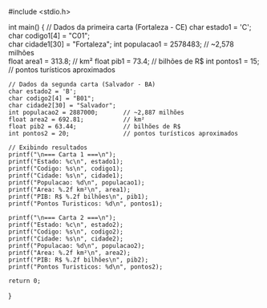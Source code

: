 #include <stdio.h>

int main() {
    // Dados da primeira carta (Fortaleza - CE)
    char estado1 = 'C';
    char codigo1[4] = "C01";     
    char cidade1[30] = "Fortaleza"; 
    int populacao1 = 2578483;        // ~2,578 milhões  
    float area1 = 313.8;             // km²
    float pib1 = 73.4;               // bilhões de R$
    int pontos1 = 15;                // pontos turísticos aproximados

    // Dados da segunda carta (Salvador - BA)
    char estado2 = 'B';
    char codigo2[4] = "B01";
    char cidade2[30] = "Salvador";
    int populacao2 = 2887000;       // ~2,887 milhões
    float area2 = 692.81;           // km²
    float pib2 = 63.44;             // bilhões de R$
    int pontos2 = 20;               // pontos turísticos aproximados

    // Exibindo resultados
    printf("\n=== Carta 1 ===\n");
    printf("Estado: %c\n", estado1);
    printf("Codigo: %s\n", codigo1);
    printf("Cidade: %s\n", cidade1);
    printf("Populacao: %d\n", populacao1);
    printf("Area: %.2f km²\n", area1);
    printf("PIB: R$ %.2f bilhões\n", pib1);
    printf("Pontos Turisticos: %d\n", pontos1);

    printf("\n=== Carta 2 ===\n");
    printf("Estado: %c\n", estado2);
    printf("Codigo: %s\n", codigo2);
    printf("Cidade: %s\n", cidade2);
    printf("Populacao: %d\n", populacao2);
    printf("Area: %.2f km²\n", area2);
    printf("PIB: R$ %.2f bilhões\n", pib2);
    printf("Pontos Turisticos: %d\n", pontos2);

    return 0;
}
